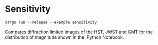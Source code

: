 # Sensitivity

```rust
cargo run --release --example sensitivity
```
Compares diffraction limited images of the HST, JWST and GMT for the distribution of magnitude shown in the IPython Notebook.
